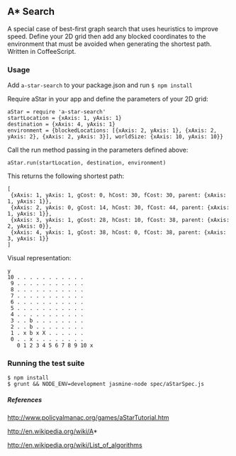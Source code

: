 ## A* Search

A special case of best-first graph search that uses heuristics to improve speed. Define your 2D grid then add any blocked coordinates to the environment that must be avoided when generating the shortest path. Written in CoffeeScript.


### Usage

Add `a-star-search` to your package.json and run `$ npm install`

Require aStar in your app and define the parameters of your 2D grid:

```
aStar = require 'a-star-search'
startLocation = {xAxis: 1, yAxis: 1}
destination = {xAxis: 4, yAxis: 1}
environment = {blockedLocations: [{xAxis: 2, yAxis: 1}, {xAxis: 2, yAxis: 2}, {xAxis: 2, yAxis: 3}], worldSize: {xAxis: 10, yAxis: 10}}
```

Call the run method passing in the parameters defined above:

`aStar.run(startLocation, destination, environment)`

This returns the following shortest path:
```
[
 {xAxis: 1, yAxis: 1, gCost: 0, hCost: 30, fCost: 30, parent: {xAxis: 1, yAxis: 1}},
 {xAxis: 2, yAxis: 0, gCost: 14, hCost: 30, fCost: 44, parent: {xAxis: 1, yAxis: 1}},
 {xAxis: 3, yAxis: 1, gCost: 28, hCost: 10, fCost: 38, parent: {xAxis: 2, yAxis: 0}},
 {xAxis: 4, yAxis: 1, gCost: 38, hCost: 0, fCost: 38, parent: {xAxis: 3, yAxis: 1}}
]
```

Visual representation:
```
y
10 . . . . . . . . . . .
 9 . . . . . . . . . . .
 8 . . . . . . . . . . .
 7 . . . . . . . . . . .
 6 . . . . . . . . . . .
 5 . . . . . . . . . . .
 4 . . . . . . . . . . .
 3 . . b . . . . . . . .
 2 . . b . . . . . . . .
 1 . x b x X . . . . . .
 0 . . x . . . . . . . .
   0 1 2 3 4 5 6 7 8 9 10 x
```

### Running the test suite

```
$ npm install
$ grunt && NODE_ENV=development jasmine-node spec/aStarSpec.js
```

##### References
http://www.policyalmanac.org/games/aStarTutorial.htm

http://en.wikipedia.org/wiki/A*

http://en.wikipedia.org/wiki/List_of_algorithms
